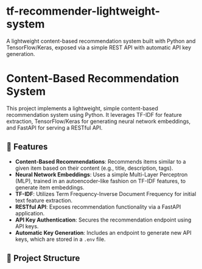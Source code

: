 # tf-recommender-lightweight-system
A lightweight content-based recommendation system built with Python and TensorFlow/Keras, exposed via a simple REST API with automatic API key generation.
# Content-Based Recommendation System

This project implements a lightweight, simple content-based recommendation system using Python. It leverages TF-IDF for feature extraction, TensorFlow/Keras for generating neural network embeddings, and FastAPI for serving a RESTful API.

## 🌟 Features

*   **Content-Based Recommendations**: Recommends items similar to a given item based on their content (e.g., title, description, tags).
*   **Neural Network Embeddings**: Uses a simple Multi-Layer Perceptron (MLP), trained in an autoencoder-like fashion on TF-IDF features, to generate item embeddings.
*   **TF-IDF**: Utilizes Term Frequency-Inverse Document Frequency for initial text feature extraction.
*   **RESTful API**: Exposes recommendation functionality via a FastAPI application.
*   **API Key Authentication**: Secures the recommendation endpoint using API keys.
*   **Automatic Key Generation**: Includes an endpoint to generate new API keys, which are stored in a `.env` file.

## 📂 Project Structure
